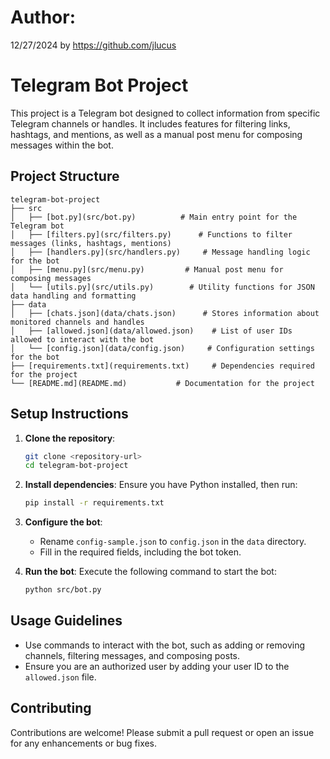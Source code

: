 # Author: 
12/27/2024 by https://github.com/jlucus

# Telegram Bot Project

This project is a Telegram bot designed to collect information from specific Telegram channels or handles. It includes features for filtering links, hashtags, and mentions, as well as a manual post menu for composing messages within the bot.

## Project Structure

```
telegram-bot-project
├── src
│   ├── [bot.py](src/bot.py)          # Main entry point for the Telegram bot
│   ├── [filters.py](src/filters.py)      # Functions to filter messages (links, hashtags, mentions)
│   ├── [handlers.py](src/handlers.py)     # Message handling logic for the bot
│   ├── [menu.py](src/menu.py)         # Manual post menu for composing messages
│   └── [utils.py](src/utils.py)        # Utility functions for JSON data handling and formatting
├── data
│   ├── [chats.json](data/chats.json)      # Stores information about monitored channels and handles
│   ├── [allowed.json](data/allowed.json)    # List of user IDs allowed to interact with the bot
│   └── [config.json](data/config.json)     # Configuration settings for the bot
├── [requirements.txt](requirements.txt)     # Dependencies required for the project
└── [README.md](README.md)           # Documentation for the project
```

## Setup Instructions

1. **Clone the repository**:
   ```sh
   git clone <repository-url>
   cd telegram-bot-project
   ```

2. **Install dependencies**:
   Ensure you have Python installed, then run:
   ```sh
   pip install -r requirements.txt
   ```

3. **Configure the bot**:
   - Rename `config-sample.json` to `config.json` in the `data` directory.
   - Fill in the required fields, including the bot token.

4. **Run the bot**:
   Execute the following command to start the bot:
   ```sh
   python src/bot.py
   ```

## Usage Guidelines

- Use commands to interact with the bot, such as adding or removing channels, filtering messages, and composing posts.
- Ensure you are an authorized user by adding your user ID to the `allowed.json` file.

## Contributing

Contributions are welcome! Please submit a pull request or open an issue for any enhancements or bug fixes.